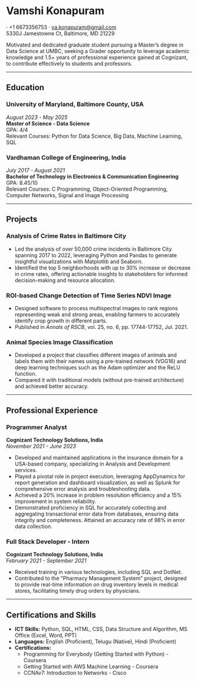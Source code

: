 # Vamshi Konapuram

· +1 6673356753 · va.konapuram@gmail.com  
5330J Jamestowne Ct, Baltimore, MD 21229


Motivated and dedicated graduate student pursuing a Master’s degree in Data Science at UMBC, seeking a Grader opportunity to leverage academic knowledge and 1.5+ years of professional experience gained at Cognizant, to contribute effectively to students and professors.

---

## Education

### University of Maryland, Baltimore County, USA  
*August 2023 - May 2025*  
**Master of Science - Data Science**  
GPA: 4/4  
Relevant Courses: Python for Data Science, Big Data, Machine Learning, SQL

### Vardhaman College of Engineering, India  
*July 2017 - August 2021*  
**Bachelor of Technology in Electronics & Communication Engineering**  
GPA: 8.45/10  
Relevant Courses: C Programming, Object-Oriented Programming, Computer Networks, Signal and Image Processing

---

## Projects

### Analysis of Crime Rates in Baltimore City  
- Led the analysis of over 50,000 crime incidents in Baltimore City spanning 2017 to 2022, leveraging Python and Pandas to generate insightful visualizations with Matplotlib and Seaborn.
- Identified the top 5 neighborhoods with up to 30% increase or decrease in crime rates, offering actionable insights to stakeholders for informed decision-making and resource allocation.

### ROI-based Change Detection of Time Series NDVI Image  
- Designed software to process multispectral images to rank regions representing weak and strong areas, enabling farmers to accurately identify crop growth in different parts. 
- Published in *Annals of RSCB*, vol. 25, no. 6, pp. 17744-17752, Jul. 2021.

### Animal Species Image Classification  
- Developed a project that classifies different images of animals and labels them with their names using a pre-trained network (VGG16) and deep learning techniques such as the Adam optimizer and the ReLU function. 
- Compared it with traditional models (without pre-trained architecture) and achieved better accuracy.

---

## Professional Experience

### Programmer Analyst  
**Cognizant Technology Solutions, India**  
*November 2021 - June 2023*  
- Developed and maintained applications in the insurance domain for a USA-based company, specializing in Analysis and Development services.
- Played a pivotal role in project execution, leveraging AppDynamics for report generation and dashboard visualization, as well as Splunk for comprehensive error analysis and troubleshooting data. 
- Achieved a 20% increase in problem resolution efficiency and a 15% improvement in system reliability.
- Demonstrated proficiency in SQL for accurately collecting and aggregating transactional error data from databases, ensuring data integrity and completeness. Attained an accuracy rate of 98% in error data collection.

### Full Stack Developer - Intern  
**Cognizant Technology Solutions, India**  
*February 2021 - September 2021*  
- Received training in various technologies, including SQL and DotNet.
- Contributed to the "Pharmacy Management System" project, designed to provide real-time information on drug inventory levels in medical stores, facilitating timely drug orders by physicians.

---

## Certifications and Skills

- **ICT Skills:** Python, SQL, HTML, CSS, Data Structure and Algorithm, MS Office (Excel, Word, PPT)
- **Languages:** English (Proficient), Telugu (Native), Hindi (Proficient)
- **Certifications:**
  - Programming for Everybody (Getting Started with Python) - Coursera
  - Getting Started with AWS Machine Learning - Coursera
  - CCNAv7: Introduction to Networks - Cisco
